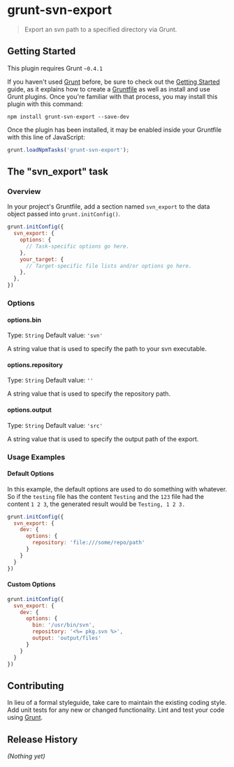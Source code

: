 # grunt-svn-export

> Export an svn path to a specified directory via Grunt.

## Getting Started
This plugin requires Grunt `~0.4.1`

If you haven't used [Grunt](http://gruntjs.com/) before, be sure to check out the [Getting Started](http://gruntjs.com/getting-started) guide, as it explains how to create a [Gruntfile](http://gruntjs.com/sample-gruntfile) as well as install and use Grunt plugins. Once you're familiar with that process, you may install this plugin with this command:

```shell
npm install grunt-svn-export --save-dev
```

Once the plugin has been installed, it may be enabled inside your Gruntfile with this line of JavaScript:

```js
grunt.loadNpmTasks('grunt-svn-export');
```

## The "svn_export" task

### Overview
In your project's Gruntfile, add a section named `svn_export` to the data object passed into `grunt.initConfig()`.

```js
grunt.initConfig({
  svn_export: {
    options: {
      // Task-specific options go here.
    },
    your_target: {
      // Target-specific file lists and/or options go here.
    },
  },
})
```

### Options

#### options.bin
Type: `String`
Default value: `'svn'`

A string value that is used to specify the path to your svn executable.

#### options.repository
Type: `String`
Default value: `''`

A string value that is used to specify the repository path.

#### options.output
Type: `String`
Default value: `'src'`

A string value that is used to specify the output path of the export.

### Usage Examples

#### Default Options
In this example, the default options are used to do something with whatever. So if the `testing` file has the content `Testing` and the `123` file had the content `1 2 3`, the generated result would be `Testing, 1 2 3.`

```js
grunt.initConfig({
  svn_export: {
    dev: {
      options: {
        repository: 'file:///some/repo/path'
      }
    }
  }
})
```

#### Custom Options

```js
grunt.initConfig({
  svn_export: {
    dev: {
      options: {
        bin: '/usr/bin/svn',
        repository: '<%= pkg.svn %>',
        output: 'output/files'
      }
    }
  }
})
```

## Contributing
In lieu of a formal styleguide, take care to maintain the existing coding style. Add unit tests for any new or changed functionality. Lint and test your code using [Grunt](http://gruntjs.com/).

## Release History
_(Nothing yet)_
